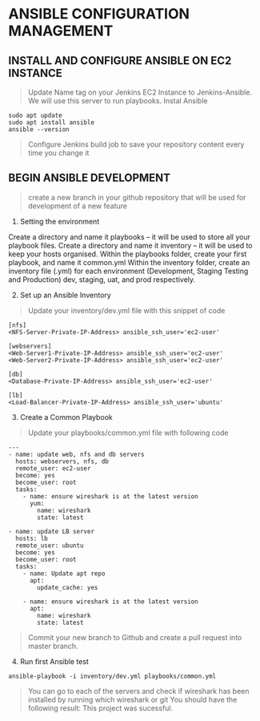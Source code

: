 # ANSIBLE CONFIGURATION MANAGEMENT
## INSTALL AND CONFIGURE ANSIBLE ON EC2 INSTANCE
> Update Name tag on your Jenkins EC2 Instance to Jenkins-Ansible. We will use this server to run playbooks.
> Instal Ansible
```
sudo apt update
sudo apt install ansible
ansible --version
```
> Configure Jenkins build job to save your repository content every time you change it
## BEGIN ANSIBLE DEVELOPMENT
> create a new branch in your github repository that will be used for development of a new feature

1. Setting the environment

Create a directory and name it playbooks – it will be used to store all your playbook files.
Create a directory and name it inventory – it will be used to keep your hosts organised.
Within the playbooks folder, create your first playbook, and name it common.yml
Within the inventory folder, create an inventory file (.yml) for each environment (Development, Staging Testing and Production) dev, staging, uat, and prod respectively.

2. Set up an Ansible Inventory
> Update your inventory/dev.yml file with this snippet of code
```
[nfs]
<NFS-Server-Private-IP-Address> ansible_ssh_user='ec2-user'

[webservers]
<Web-Server1-Private-IP-Address> ansible_ssh_user='ec2-user'
<Web-Server2-Private-IP-Address> ansible_ssh_user='ec2-user'

[db]
<Database-Private-IP-Address> ansible_ssh_user='ec2-user' 

[lb]
<Load-Balancer-Private-IP-Address> ansible_ssh_user='ubuntu'
```
3. Create a Common Playbook
> Update your playbooks/common.yml file with following code
```
---
- name: update web, nfs and db servers
  hosts: webservers, nfs, db
  remote_user: ec2-user
  become: yes
  become_user: root
  tasks:
    - name: ensure wireshark is at the latest version
      yum:
        name: wireshark
        state: latest

- name: update LB server
  hosts: lb
  remote_user: ubuntu
  become: yes
  become_user: root
  tasks:
    - name: Update apt repo
      apt: 
        update_cache: yes

    - name: ensure wireshark is at the latest version
      apt:
        name: wireshark
        state: latest
```
> Commit your new branch to Github and create a pull request into master branch. 

4. Run first Ansible test
```
ansible-playbook -i inventory/dev.yml playbooks/common.yml
```
> You can go to each of the servers and check if wireshark has been installed by running which wireshark or git
> You should have the following result:
> This project was sucessful.




